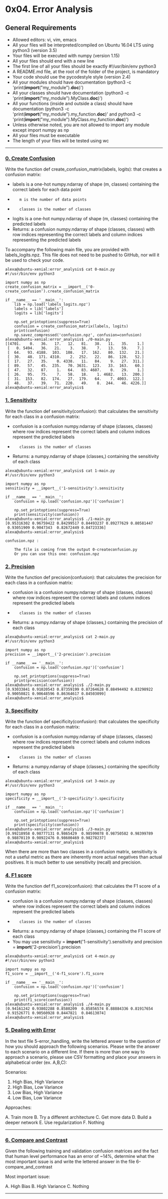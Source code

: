 # 0x04. Error Analysis

## General Requirements
*    Allowed editors: vi, vim, emacs
*    All your files will be interpreted/compiled on Ubuntu 16.04 LTS using python3 (version 3.5)
*    Your files will be executed with numpy (version 1.15)
*    All your files should end with a new line
*    The first line of all your files should be exactly #!/usr/bin/env python3
*    A README.md file, at the root of the folder of the project, is mandatory
*    Your code should use the pycodestyle style (version 2.4)
*    All your modules should have documentation (python3 -c 'print(__import__("my_module").__doc__)')
*    All your classes should have documentation (python3 -c 'print(__import__("my_module").MyClass.__doc__)')
*    All your functions (inside and outside a class) should have documentation (python3 -c 'print(__import__("my_module").my_function.__doc__)' and python3 -c 'print(__import__("my_module").MyClass.my_function.__doc__)')
*    Unless otherwise noted, you are not allowed to import any module except import numpy as np
*    All your files must be executable
*    The length of your files will be tested using wc

---
### [0. Create Confusion](./0-create_confusion.py)
Write the function def create_confusion_matrix(labels, logits): that creates a confusion matrix:
*    labels is a one-hot numpy.ndarray of shape (m, classes) containing the correct labels for each data point
*        m is the number of data points
*        classes is the number of classes
*    logits is a one-hot numpy.ndarray of shape (m, classes) containing the predicted labels
*    Returns: a confusion numpy.ndarray of shape (classes, classes) with row indices representing the correct labels and column indices representing the predicted labels

To accompany the following main file, you are provided with labels_logits.npz. This file does not need to be pushed to GitHub, nor will it be used to check your code.
```
alexa@ubuntu-xenial:error_analysis$ cat 0-main.py 
#!/usr/bin/env python3

import numpy as np
create_confusion_matrix = __import__('0-create_confusion').create_confusion_matrix

if __name__ == '__main__':
    lib = np.load('labels_logits.npz')
    labels = lib['labels']
    logits = lib['logits']

    np.set_printoptions(suppress=True)
    confusion = create_confusion_matrix(labels, logits)
    print(confusion)
    np.savez_compressed('confusion.npz', confusion=confusion)
alexa@ubuntu-xenial:error_analysis$ ./0-main.py 
[[4701.    0.   36.   17.   12.   81.   38.   11.   35.    1.]
 [   0. 5494.   36.   21.    3.   38.    7.   13.   59.    7.]
 [  64.   93. 4188.  103.  108.   17.  162.   80.  132.   21.]
 [  30.   48.  171. 4310.    2.  252.   22.   86.  128.   52.]
 [  17.   27.   35.    0. 4338.   11.   84.    9.   27.  311.]
 [  89.   57.   45.  235.   70. 3631.  123.   33.  163.   60.]
 [  47.   32.   87.    1.   64.   83. 4607.    0.   29.    1.]
 [  26.   95.   75.    7.   58.   18.    1. 4682.   13.  200.]
 [  31.  153.   82.  174.   27.  179.   64.    7. 4003.  122.]
 [  48.   37.   39.   71.  220.   49.    8.  244.   46. 4226.]]
alexa@ubuntu-xenial:error_analysis$
```

### [1. Sensitivity](./1-sensitivity.py)
Write the function def sensitivity(confusion): that calculates the sensitivity for each class in a confusion matrix:
*    confusion is a confusion numpy.ndarray of shape (classes, classes) where row indices represent the correct labels and column indices represent the predicted labels
*        classes is the number of classes
*    Returns: a numpy.ndarray of shape (classes,) containing the sensitivity of each class
```
alexa@ubuntu-xenial:error_analysis$ cat 1-main.py 
#!/usr/bin/env python3

import numpy as np
sensitivity = __import__('1-sensitivity').sensitivity

if __name__ == '__main__':
    confusion = np.load('confusion.npz')['confusion']

    np.set_printoptions(suppress=True)
    print(sensitivity(confusion))
alexa@ubuntu-xenial:error_analysis$ ./1-main.py 
[0.95316302 0.96759422 0.84299517 0.84493237 0.89277629 0.80581447
 0.93051909 0.9047343  0.82672449 0.84723336]
alexa@ubuntu-xenial:error_analysis$ 

confusion.npz :

    The file is coming from the output 0-createconfusion.py
    Or you can use this one: confusion.npz
```

### [2. Precision](./2-precision.py)
Write the function def precision(confusion): that calculates the precision for each class in a confusion matrix:
*    confusion is a confusion numpy.ndarray of shape (classes, classes) where row indices represent the correct labels and column indices represent the predicted labels
*        classes is the number of classes
*    Returns: a numpy.ndarray of shape (classes,) containing the precision of each class
```
alexa@ubuntu-xenial:error_analysis$ cat 2-main.py 
#!/usr/bin/env python3

import numpy as np
precision = __import__('2-precision').precision

if __name__ == '__main__':
    confusion = np.load('confusion.npz')['confusion']

    np.set_printoptions(suppress=True)
    print(precision(confusion))
alexa@ubuntu-xenial:error_analysis$ ./2-main.py 
[0.93033841 0.91020543 0.87359199 0.87264628 0.88494492 0.83298922
 0.90050821 0.90648596 0.86364617 0.84503099]
alexa@ubuntu-xenial:error_analysis$
```

### [3. Specificity](./3-specificity.py)
Write the function def specificity(confusion): that calculates the specificity for each class in a confusion matrix:
*    confusion is a confusion numpy.ndarray of shape (classes, classes) where row indices represent the correct labels and column indices represent the predicted labels
*        classes is the number of classes
*    Returns: a numpy.ndarray of shape (classes,) containing the specificity of each class
```
alexa@ubuntu-xenial:error_analysis$ cat 3-main.py 
#!/usr/bin/env python3

import numpy as np
specificity = __import__('3-specificity').specificity

if __name__ == '__main__':
    confusion = np.load('confusion.npz')['confusion']

    np.set_printoptions(suppress=True)
    print(specificity(confusion))
alexa@ubuntu-xenial:error_analysis$ ./3-main.py 
[0.99218958 0.98777131 0.9865429  0.98599078 0.98750582 0.98399789
 0.98870119 0.98922476 0.98600469 0.98278237]
alexa@ubuntu-xenial:error_analysis$
```
When there are more than two classes in a confusion matrix, sensitivity is not a useful metric as there are inherently more actual negatives than actual positives. It is much better to use sensitivity (recall) and precision.


### [4. F1 score](./4-f1_score.py)
Write the function def f1_score(confusion): that calculates the F1 score of a confusion matrix:
*    confusion is a confusion numpy.ndarray of shape (classes, classes) where row indices represent the correct labels and column indices represent the predicted labels
*        classes is the number of classes
*    Returns: a numpy.ndarray of shape (classes,) containing the F1 score of each class
*    You may use sensitivity = __import__('1-sensitivity').sensitivity and precision = __import__('2-precision').precision
```
alexa@ubuntu-xenial:error_analysis$ cat 4-main.py 
#!/usr/bin/env python3

import numpy as np
f1_score = __import__('4-f1_score').f1_score

if __name__ == '__main__':
    confusion = np.load('confusion.npz')['confusion']

    np.set_printoptions(suppress=True)
    print(f1_score(confusion))
alexa@ubuntu-xenial:error_analysis$ ./4-main.py 
[0.94161242 0.93802288 0.8580209  0.85856574 0.88884336 0.81917654
 0.91526771 0.90560928 0.8447821  0.84613074]
alexa@ubuntu-xenial:error_analysis$
```

### [5. Dealing with Error](./4-f1_score.py)
In the text file 5-error_handling, write the lettered answer to the question of how you should approach the following scenarios. Please write the answer to each scenario on a different line. If there is more than one way to approach a scenario, please use CSV formatting and place your answers in alphabetical order (ex. A,B,C):

Scenarios:

1. High Bias, High Variance
2. High Bias, Low Variance
3. Low Bias, High Variance
4. Low Bias, Low Variance

Approaches:

A. Train more
B. Try a different architecture
C. Get more data
D. Build a deeper network
E. Use regularization
F. Nothing

---
### [6. Compare and Contrast](./6-compare_and_contrast)
Given the following training and validation confusion matrices and the fact that human level performance has an error of ~14%, determine what the most important issue is and write the lettered answer in the file 6-compare_and_contrast

Most important issue:

A. High Bias
B. High Variance
C. Nothing

---